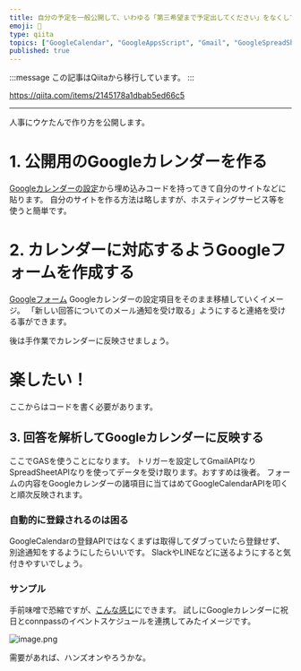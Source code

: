 ```yaml
---
title: 自分の予定を一般公開して、いわゆる「第三希望まで予定出してください」をなくしてストレスフリーな環境を作る
emoji: 📝
type: qiita
topics: ["GoogleCalendar", "GoogleAppsScript", "Gmail", "GoogleSpreadSheet", "GoogleForms"]
published: true
---
```


:::message
この記事はQiitaから移行しています。
:::

https://qiita.com/items/2145178a1dbab5ed66c5

---

人事にウケたんで作り方を公開します。

# 1. 公開用のGoogleカレンダーを作る
[Googleカレンダーの設定](https://calendar.google.com/calendar/embedhelper)から埋め込みコードを持ってきて自分のサイトなどに貼ります。
自分のサイトを作る方法は略しますが、ホスティングサービス等を使うと簡単です。

# 2. カレンダーに対応するようGoogleフォームを作成する
[Googleフォーム](https://docs.google.com/forms/)
Googleカレンダーの設定項目をそのまま移植していくイメージ。
「新しい回答についてのメール通知を受け取る」ようにすると連絡を受ける事ができます。

後は手作業でカレンダーに反映させましょう。

# 楽したい！
ここからはコードを書く必要があります。

## 3. 回答を解析してGoogleカレンダーに反映する
ここでGASを使うことになります。
トリガーを設定してGmailAPIなりSpreadSheetAPIなりを使ってデータを受け取ります。おすすめは後者。
フォームの内容をGoogleカレンダーの諸項目に当てはめてGoogleCalendarAPIを叩くと順次反映されます。

### 自動的に登録されるのは困る
GoogleCalendarの登録APIではなくまずは取得してダブっていたら登録せず、別途通知をするようにしたらいいです。
SlackやLINEなどに送るようにすると気付きやすいでしょう。

### サンプル
手前味噌で恐縮ですが、[こんな感じ](https://shimajima-eiji.github.io/resume/archive/recruit)にできます。
試しにGoogleカレンダーに祝日とconnpassのイベントスケジュールを連携してみたイメージです。

![image.png](https://qiita-image-store.s3.ap-northeast-1.amazonaws.com/0/122800/4a13fcbb-b7d8-1c0d-4c03-01fa115a6e3f.png)

需要があれば、ハンズオンやろうかな。

